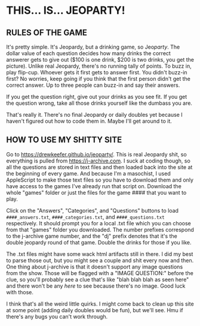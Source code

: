 # THIS... IS... JEOPARTY!

## RULES OF THE GAME

It's pretty simple. It's Jeopardy, but a drinking game, so Jeo*party*. The dollar value of each question decides how many drinks the correct answerer gets to give out ($100 is one drink, $200 is two drinks, you get the picture). Unlike real Jeopardy, there's no running tally of points. To buzz in, play flip-cup. Whoever gets it first gets to answer first. You didn't buzz-in first? No worries, keep going if you think that the first person didn't get the correct answer. Up to three people can buzz-in and say their answers.

If you get the question right, give out your drinks as you see fit. If you get the question wrong, take all those drinks yourself like the dumbass you are.

That's really it. There's no final Jeopardy or daily doubles yet because I haven't figured out how to code them in. Maybe I'll get around to it.

## HOW TO USE MY SHITTY SITE

Go to https://drewkeefer.github.io/jeoparty/. This is real Jeopardy shit, so everything is pulled from https://j-archive.com. I suck at coding though, so all the questions are stored in text files and then loaded back into the site at the beginning of every game. And because I'm a masochist, I used AppleScript to make those text files so you have to download them and only have access to the games I've already run that script on. Download the whole "games" folder or just the files for the game #### that you want to play.

Click on the "Answers", "Categories", and "Questions" buttons to load `####_answers.txt`, `####_categories.txt`, and `####_questions.txt` respectively. It should prompt you for a local .txt file which you can choose from that "games" folder you downloaded. The number prefixes correspond to the j-archive game number, and the "dj" prefix denotes that it's the double jeopardy round of that game. Double the drinks for those if you like. 

The .txt files might have some wack html artifacts still in there. I did my best to parse those out, but you might see a couple </spans> and shit every now and then. One thing about j-archive is that it doesn't support any image questions from the show. Those will be flagged with a "IMAGE QUESTION:" before the clue, so you'll probably see a clue that's like "blah blah blah as seen here" and there won't be any *here* to see because there's no image. Good luck with those.

I think that's all the weird little quirks. I might come back to clean up this site at some point (adding daily doubles would be fun), but we'll see. Hmu if there's any bugs you can't work through.  
